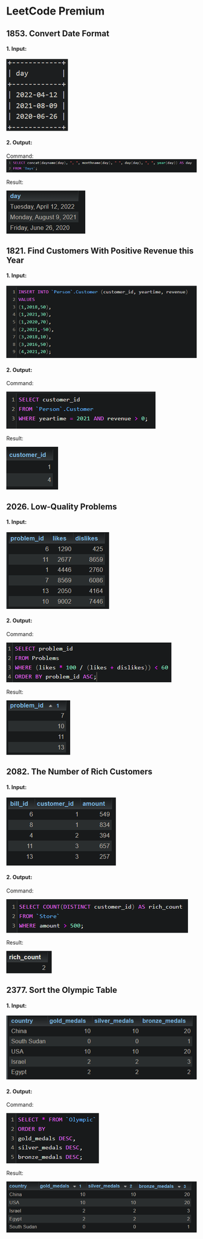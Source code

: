 # LeetCode Premium
## 1853. Convert Date Format
#### 1. Input:

![Alt text](image-01.png)

#### 2. Output: 

Command:
![Alt text](image-02.png)

Result:

![Alt text](image-05.png)


## 1821. Find Customers With Positive Revenue this Year

#### 1. Input:

![Alt text](image-00.png)

#### 2. Output:

Command:

![Alt text](image-4.png)

Result:

![Alt text](image-2.png)

## 2026. Low-Quality Problems

#### 1. Input:

![Alt text](image-6.png)

#### 2. Output:

Command:

![Alt text](image-7.png)

Result:

![Alt text](image-8.png)

## 2082. The Number of Rich Customers

#### 1. Input:

![Alt text](image-9.png)

#### 2. Output:

Command:

![Alt text](image-10.png)

Result:

![Alt text](image-11.png)

## 2377. Sort the Olympic Table

#### 1. Input:

![Alt text](image-12.png)

#### 2. Output:

Command:

![Alt text](image-13.png)

Result:

![Alt text](image-14.png)